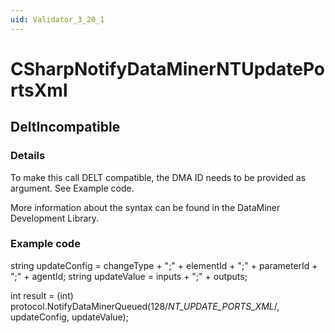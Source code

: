 ```yaml
---
uid: Validator_3_20_1
---
```


# CSharpNotifyDataMinerNTUpdatePortsXml

## DeltIncompatible

<!-- Description, Properties, ... sections are auto-generated. -->
<!-- REPLACE ME AUTO-GENERATION -->

### Details

To make this call DELT compatible, the DMA ID needs to be provided as argument.
See Example code.

More information about the syntax can be found in the DataMiner Development Library.

### Example code

string updateConfig = changeType + ";" + elementId + ";" + parameterId + ";" + agentId;
string updateValue = inputs + ";" + outputs;

int result = (int) protocol.NotifyDataMinerQueued(128/*NT_UPDATE_PORTS_XML*/, updateConfig, updateValue);
